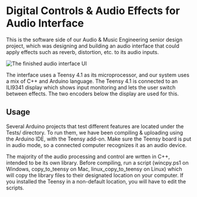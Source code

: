 # Digital Controls & Audio Effects for Audio Interface

This is the software side of our Audio & Music Engineering senior design project, which was
designing and building an audio interface that could apply effects such as reverb, distortion,
etc. to its audio inputs.

![The finished audio interface UI](../media/interface.jpeg?raw=True)

The interface uses a Teensy 4.1 as its microprocessor, and our system uses a mix of C++ and
Arduino language. The Teensy 4.1 is connected to an ILI9341 display which shows input monitoring
and lets the user switch between effects. The two encoders below the display are used for this.


## Usage
Several Arduino projects that test different features are located under the Tests/ directory.
To run them, we have been compiling & uploading using the Arduino IDE, with the Teensy add-on.
Make sure the Teensy board is put in audio mode, so a connected computer recognizes it as an
audio device.

The majority of the audio processing and control are wrtten in C++, intended to be its own
library. Before compiling, run a script (wincpy.ps1 on Windows, copy_to_teensy on Mac,
linux_copy_to_teensy on Linux) which will copy the library files to their designated location
on your computer. If you installed the Teensy in a non-default location, you will have to edit
the scripts.
